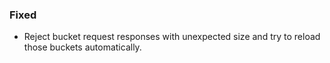 ### Fixed
- Reject bucket request responses with unexpected size and try to reload those buckets automatically.